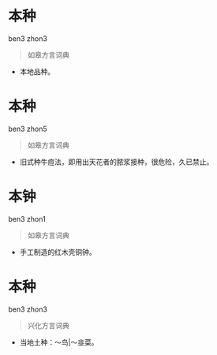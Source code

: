 # 本种
ben3 zhon3
> 如皋方言词典
- 本地品种。

# 本种
ben3 zhon5
> 如皋方言词典
- 旧式种牛痘法，即用出天花者的脓浆接种，很危险，久已禁止。

# 本钟
ben3 zhon1
> 如皋方言词典
- 手工制造的红木壳铜钟。

# 本种
ben3 zhon3
> 兴化方言词典
- 当地土种：～鸟|～韭菜。
